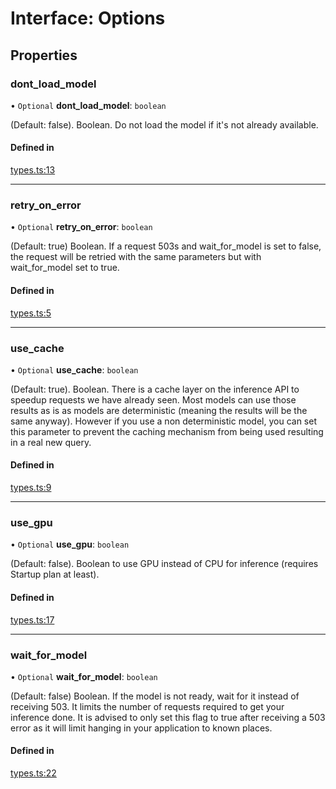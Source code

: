 # Interface: Options

## Properties

### dont\_load\_model

• `Optional` **dont\_load\_model**: `boolean`

(Default: false). Boolean. Do not load the model if it's not already available.

#### Defined in

[types.ts:13](https://github.com/huggingface/huggingface.js/blob/main/packages/inference/src/types.ts#L13)

___

### retry\_on\_error

• `Optional` **retry\_on\_error**: `boolean`

(Default: true) Boolean. If a request 503s and wait_for_model is set to false, the request will be retried with the same parameters but with wait_for_model set to true.

#### Defined in

[types.ts:5](https://github.com/huggingface/huggingface.js/blob/main/packages/inference/src/types.ts#L5)

___

### use\_cache

• `Optional` **use\_cache**: `boolean`

(Default: true). Boolean. There is a cache layer on the inference API to speedup requests we have already seen. Most models can use those results as is as models are deterministic (meaning the results will be the same anyway). However if you use a non deterministic model, you can set this parameter to prevent the caching mechanism from being used resulting in a real new query.

#### Defined in

[types.ts:9](https://github.com/huggingface/huggingface.js/blob/main/packages/inference/src/types.ts#L9)

___

### use\_gpu

• `Optional` **use\_gpu**: `boolean`

(Default: false). Boolean to use GPU instead of CPU for inference (requires Startup plan at least).

#### Defined in

[types.ts:17](https://github.com/huggingface/huggingface.js/blob/main/packages/inference/src/types.ts#L17)

___

### wait\_for\_model

• `Optional` **wait\_for\_model**: `boolean`

(Default: false) Boolean. If the model is not ready, wait for it instead of receiving 503. It limits the number of requests required to get your inference done. It is advised to only set this flag to true after receiving a 503 error as it will limit hanging in your application to known places.

#### Defined in

[types.ts:22](https://github.com/huggingface/huggingface.js/blob/main/packages/inference/src/types.ts#L22)
